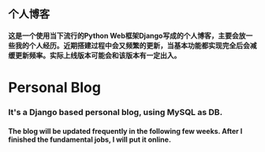 ## 个人博客
#### 这是一个使用当下流行的Python Web框架Django写成的个人博客，主要会放一些我的个人经历。近期搭建过程中会又频繁的更新，当基本功能都实现完全后会减缓更新频率。实际上线版本可能会和该版本有一定出入。


# Personal Blog
### It's a Django based personal blog, using MySQL as DB.
#### The blog will be updated frequently in the following few weeks. After I finished the fundamental jobs, I will put it online.
